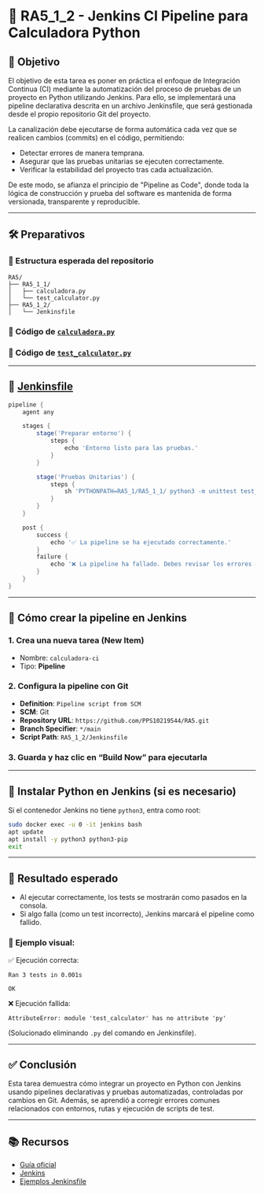 # 🧪 RA5_1_2 - Jenkins CI Pipeline para Calculadora Python

## 🎯 Objetivo

El objetivo de esta tarea es poner en práctica el enfoque de Integración Continua (CI) mediante la automatización del proceso de pruebas de un proyecto en Python utilizando Jenkins. Para ello, se implementará una pipeline declarativa descrita en un archivo Jenkinsfile, que será gestionada desde el propio repositorio Git del proyecto. 
 
La canalización debe ejecutarse de forma automática cada vez que se realicen cambios (commits) en el código, permitiendo:
- Detectar errores de manera temprana.
- Asegurar que las pruebas unitarias se ejecuten correctamente.
- Verificar la estabilidad del proyecto tras cada actualización.
 
De este modo, se afianza el principio de "Pipeline as Code", donde toda la lógica de construcción y prueba del software es mantenida de forma versionada, transparente y reproducible. 
 
--- 
 
## 🛠️ Preparativos

### 📁 Estructura esperada del repositorio

```
RA5/
├── RA5_1_1/
│   ├── calculadora.py
│   └── test_calculator.py
├── RA5_1_2/
│   └── Jenkinsfile
```

### 📌 Código de [`calculadora.py`](../RA5_1_1/calculadora.py)

### 📌 Código de [`test_calculator.py`](../RA5_1_1/test_calculator.py)

---

## 📜 [Jenkinsfile](./Jenkinsfile)

```groovy
pipeline {
    agent any

    stages {
        stage('Preparar entorno') {
            steps {
                echo 'Entorno listo para las pruebas.'
            }
        }

        stage('Pruebas Unitarias') {
            steps {
                sh 'PYTHONPATH=RA5_1/RA5_1_1/ python3 -m unittest test_calculator'
            }
        }
    }

    post {
        success {
            echo '✅ La pipeline se ha ejecutado correctamente.'
        }
        failure {
            echo '❌ La pipeline ha fallado. Debes revisar los errores encontrados.'
        }
    }
}
```

---

## 🚀 Cómo crear la pipeline en Jenkins

### 1. Crea una nueva tarea (New Item)

* Nombre: `calculadora-ci`
* Tipo: **Pipeline**

### 2. Configura la pipeline con Git

* **Definition**: `Pipeline script from SCM`
* **SCM**: Git
* **Repository URL**: `https://github.com/PPS10219544/RA5.git`
* **Branch Specifier**: `*/main`
* **Script Path**: `RA5_1_2/Jenkinsfile`

### 3. Guarda y haz clic en **“Build Now”** para ejecutarla

---

## 🐍 Instalar Python en Jenkins (si es necesario)

Si el contenedor Jenkins no tiene `python3`, entra como root:

```bash
sudo docker exec -u 0 -it jenkins bash
apt update
apt install -y python3 python3-pip
exit
```

---

## 🧪 Resultado esperado

* Al ejecutar correctamente, los tests se mostrarán como pasados en la consola.
* Si algo falla (como un test incorrecto), Jenkins marcará el pipeline como fallido.

### 📸 Ejemplo visual:

✅ Ejecución correcta:

```
Ran 3 tests in 0.001s

OK
```

❌ Ejecución fallida:

```
AttributeError: module 'test_calculator' has no attribute 'py'
```

(Solucionado eliminando `.py` del comando en Jenkinsfile).

---

## ✅ Conclusión

Esta tarea demuestra cómo integrar un proyecto en Python con Jenkins usando pipelines declarativas y pruebas automatizadas, controladas por cambios en Git. Además, se aprendió a corregir errores comunes relacionados con entornos, rutas y ejecución de scripts de test.

--- 
 
## 📚 Recursos

- [Guía oficial](https://psegarrac.github.io/Ciberseguridad-PePS/tema5/cd/ci/2022/01/13/jenkins.html#tareas)
- [Jenkins](https://www.jenkins.io)
- [Ejemplos Jenkinsfile](https://github.com/jenkinsci/pipeline-examples)
